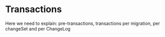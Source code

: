 # Transactions

Here we need to explain: pre-transactions, transactions per migration, per changeSet and per ChangeLog

